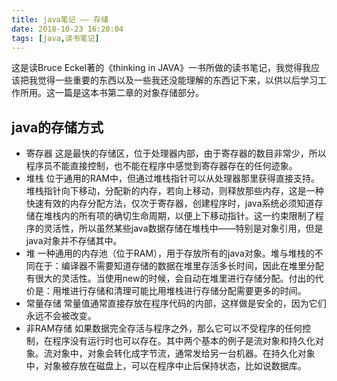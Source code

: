 ```yaml
---
title: java笔记 —— 存储
date: 2018-10-23 16:20:04
tags: [java,读书笔记]
---
```

这是读Bruce Eckel著的《thinking in JAVA》一书所做的读书笔记，我觉得我应该把我觉得一些重要的东西以及一些我还没能理解的东西记下来，以供以后学习工作所用。这一篇是这本书第二章的对象存储部分。
## java的存储方式

<!--more-->

* 寄存器 这是最快的存储区，位于处理器内部，由于寄存器的数目非常少，所以程序员不能直接控制，也不能在程序中感觉到寄存器存在的任何迹象。
* 堆栈 位于通用的RAM中，但通过堆栈指针可以从处理器那里获得直接支持。堆栈指针向下移动，分配新的内存，若向上移动，则释放那些内存，这是一种快速有效的内存分配方法，仅次于寄存器，创建程序时，java系统必须知道存储在堆栈内的所有项的确切生命周期，以便上下移动指针。这一约束限制了程序的灵活性，所以虽然某些java数据存储在堆栈中——特别是对象引用，但是java对象并不存储其中。
* 堆 一种通用的内存池（位于RAM），用于存放所有的java对象。堆与堆栈的不同在于：编译器不需要知道存储的数据在堆里存活多长时间，因此在堆里分配有很大的灵活性。当使用new的时候，会自动在堆里进行存储分配。付出的代价是：用堆进行存储和清理可能比用堆栈进行存储分配需要更多的时间。
* 常量存储 常量值通常直接存放在程序代码的内部，这样做是安全的，因为它们永远不会被改变。
* 非RAM存储 如果数据完全存活与程序之外，那么它可以不受程序的任何控制，在程序没有运行时也可以存在。其中两个基本的例子是流对象和持久化对象。流对象中，对象会转化成字节流，通常发给另一台机器。在持久化对象中，对象被存放在磁盘上，可以在程序中止后保持状态，比如说数据库。
